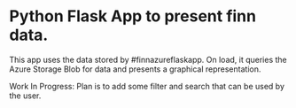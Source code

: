# Python Flask App to present finn data.

This app uses the data stored by #finnazureflaskapp. On load, it queries the Azure Storage Blob for data and presents a 
graphical representation. 

Work In Progress:
Plan is to add some filter and search that can be used by the user.
